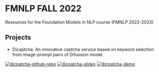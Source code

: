 # FMNLP FALL 2022
Resources for the Foundation Models in NLP course (FMNLP 2022-2023)



## Projects

- Dicaptcha: An innovative captcha service based on keyword selection from image-prompt pairs of Difussion model.

[![dicpatcha-github-repo][github_repo_badge]][dicaptcha]
[![dicpatcha-slides][slides_badge]][dicaptcha_slide]
[![dicpatcha-demo][demo_badge]][dicaptcha_demo]

  [dicaptcha]: https://github.com/realamirhe/dicaptcha
  [dicaptcha_slide]: https://docs.google.com/presentation/d/1ARbmzb_C3B-hN-pEPFlt5jiScLO08jxrUn0mRA4ZI-I/edit?usp=sharing
  [dicaptcha_demo]: https://dicaptcha.vercel.app



<!-- Global badges -->
  [github_repo_badge]: https://img.shields.io/badge/Repository-171515?style=for-the-badge&logo=github&logoColor=white
  [slides_badge]: https://img.shields.io/badge/introduction%20slides-f5ba15.svg?&style=for-the-badge
  [demo_badge]: https://img.shields.io/badge/demo-0076d6.svg?&style=for-the-badge
